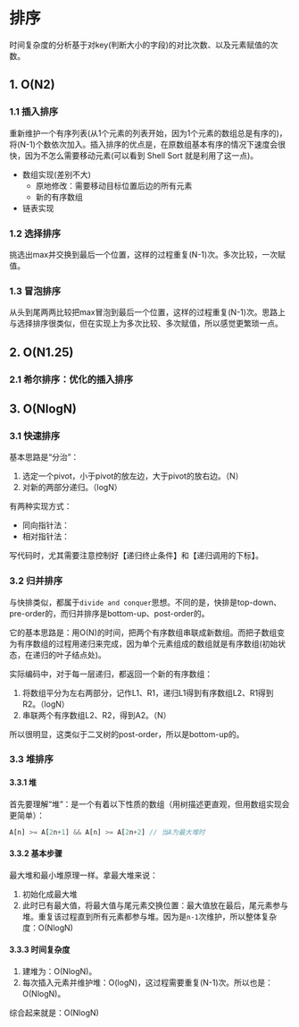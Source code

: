 # 排序

时间复杂度的分析基于对key(判断大小的字段)的对比次数、以及元素赋值的次数。

## 1. O(N2)

### 1.1 插入排序

重新维护一个有序列表(从1个元素的列表开始，因为1个元素的数组总是有序的)，将(N-1)个数依次加入。插入排序的优点是，在原数组基本有序的情况下速度会很快，因为不怎么需要移动元素(可以看到 Shell Sort 就是利用了这一点)。

- 数组实现(差别不大)
  - 原地修改：需要移动目标位置后边的所有元素
  - 新的有序数组
- 链表实现

### 1.2 选择排序

挑选出max并交换到最后一个位置，这样的过程重复(N-1)次。多次比较，一次赋值。

### 1.3 冒泡排序

从头到尾两两比较把max冒泡到最后一个位置，这样的过程重复(N-1)次。思路上与选择排序很类似，但在实现上为多次比较、多次赋值，所以感觉更繁琐一点。

## 2. O(N1.25)

### 2.1 希尔排序：优化的插入排序

## 3. O(NlogN)

### 3.1 快速排序

基本思路是“分治”：

1. 选定一个pivot，小于pivot的放左边，大于pivot的放右边。（N）
1. 对新的两部分递归。（logN）

有两种实现方式：

- 同向指针法：
- 相对指针法：

写代码时，尤其需要注意控制好【递归终止条件】和【递归调用的下标】。

### 3.2 归并排序

与快排类似，都属于`divide and conquer`思想。不同的是，快排是top-down、pre-order的，而归并排序是bottom-up、post-order的。

它的基本思路是：用O(N)的时间，把两个有序数组串联成新数组。而把子数组变为有序数组的过程用递归来完成，因为单个元素组成的数组就是有序数组(初始状态，在递归的叶子结点处)。

实际编码中，对于每一层递归，都返回一个新的有序数组：

1. 将数组平分为左右两部分，记作L1、R1，递归L1得到有序数组L2、R1得到R2。（logN）
1. 串联两个有序数组L2、R2，得到A2。（N）

所以很明显，这类似于二叉树的post-order，所以是bottom-up的。

### 3.3 堆排序

#### 3.3.1 堆

首先要理解“堆”：是一个有着以下性质的数组（用树描述更直观，但用数组实现会更简单）：

```js
A[n] >= A[2n+1] && A[n] >= A[2n+2] // 当A为最大堆时
```

#### 3.3.2 基本步骤

最大堆和最小堆原理一样。拿最大堆来说：

1. 初始化成最大堆
2. 此时已有最大值，将最大值与尾元素交换位置：最大值放在最后，尾元素参与堆。重复该过程直到所有元素都参与堆。因为是`n-1`次维护，所以整体复杂度：O(NlogN)

#### 3.3.3 时间复杂度

1. 建堆为：O(NlogN)。
2. 每次插入元素并维护堆：O(logN)，这过程需要重复(N-1)次。所以也是：O(NlogN)。

综合起来就是：O(NlogN)
